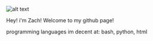![alt text](https://zfauser.github.io/assets/ZF.png)

Hey! i'm Zach! Welcome to my github page!
<!---
Zfauser/Zfauser is a ✨ special ✨ repository because its `README.md` (this file) appears on your GitHub profile.
You can click the Preview link to take a look at your changes.
--->
programming languages im decent at: bash, python, html
